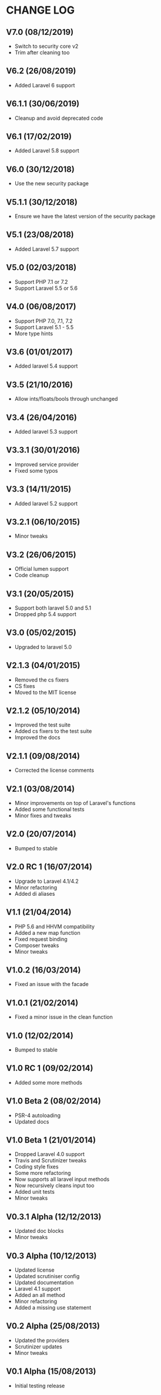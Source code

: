CHANGE LOG
==========


## V7.0 (08/12/2019)

* Switch to security core v2
* Trim after cleaning too


## V6.2 (26/08/2019)

* Added Laravel 6 support


## V6.1.1 (30/06/2019)

* Cleanup and avoid deprecated code


## V6.1 (17/02/2019)

* Added Laravel 5.8 support


## V6.0 (30/12/2018)

* Use the new security package


## V5.1.1 (30/12/2018)

* Ensure we have the latest version of the security package


## V5.1 (23/08/2018)

* Added Laravel 5.7 support


## V5.0 (02/03/2018)

* Support PHP 7.1 or 7.2
* Support Laravel 5.5 or 5.6


## V4.0 (06/08/2017)

* Support PHP 7.0, 7.1, 7.2
* Support Laravel 5.1 - 5.5
* More type hints


## V3.6 (01/01/2017)

* Added laravel 5.4 support


## V3.5 (21/10/2016)

* Allow ints/floats/bools through unchanged


## V3.4 (26/04/2016)

* Added laravel 5.3 support


## V3.3.1 (30/01/2016)

* Improved service provider
* Fixed some typos


## V3.3 (14/11/2015)

* Added laravel 5.2 support


## V3.2.1 (06/10/2015)

* Minor tweaks


## V3.2 (26/06/2015)

* Official lumen support
* Code cleanup


## V3.1 (20/05/2015)

* Support both laravel 5.0 and 5.1
* Dropped php 5.4 support


## V3.0 (05/02/2015)

* Upgraded to laravel 5.0


## V2.1.3 (04/01/2015)

* Removed the cs fixers
* CS fixes
* Moved to the MIT license


## V2.1.2 (05/10/2014)

* Improved the test suite
* Added cs fixers to the test suite
* Improved the docs


## V2.1.1 (09/08/2014)

* Corrected the license comments


## V2.1 (03/08/2014)

* Minor improvements on top of Laravel's functions
* Added some functional tests
* Minor fixes and tweaks


## V2.0 (20/07/2014)

* Bumped to stable


## V2.0 RC 1 (16/07/2014)

* Upgrade to Laravel 4.1/4.2
* Minor refactoring
* Added di aliases


## V1.1 (21/04/2014)

* PHP 5.6 and HHVM compatibility
* Added a new map function
* Fixed request binding
* Composer tweaks
* Minor tweaks


## V1.0.2 (16/03/2014)

* Fixed an issue with the facade


## V1.0.1 (21/02/2014)

* Fixed a minor issue in the clean function


## V1.0 (12/02/2014)

* Bumped to stable


## V1.0 RC 1 (09/02/2014)

* Added some more methods


## V1.0 Beta 2 (08/02/2014)

* PSR-4 autoloading
* Updated docs


## V1.0 Beta 1 (21/01/2014)

* Dropped Laravel 4.0 support
* Travis and Scrutinizer tweaks
* Coding style fixes
* Some more refactoring
* Now supports all laravel input methods
* Now recursively cleans input too
* Added unit tests
* Minor tweaks


## V0.3.1 Alpha (12/12/2013)

* Updated doc blocks
* Minor tweaks


## V0.3 Alpha (10/12/2013)

* Updated license
* Updated scrutiniser config
* Updated documentation
* Laravel 4.1 support
* Added an all method
* Minor refactoring
* Added a missing use statement


## V0.2 Alpha (25/08/2013)

* Updated the providers
* Scrutinizer updates
* Minor tweaks


## V0.1 Alpha (15/08/2013)

* Initial testing release
